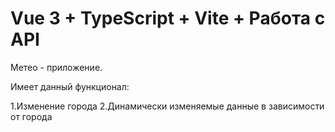 # Vue 3 + TypeScript + Vite + Работа с API

Метео - приложение.

Имеет данный функционал:

1.Изменение города
2.Динамически изменяемые данные в зависимости от города
